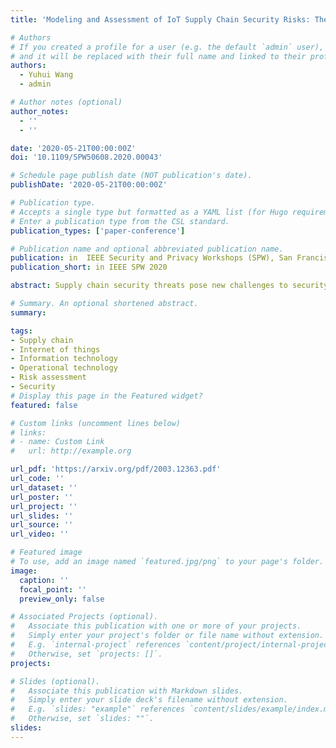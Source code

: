 ```yaml
---
title: 'Modeling and Assessment of IoT Supply Chain Security Risks: The Role of Structural and Parametric Uncertainties'

# Authors
# If you created a profile for a user (e.g. the default `admin` user), write the username (folder name) here
# and it will be replaced with their full name and linked to their profile.
authors:
  - Yuhui Wang
  - admin

# Author notes (optional)
author_notes:
  - ''
  - ''

date: '2020-05-21T00:00:00Z'
doi: '10.1109/SPW50608.2020.00043'

# Schedule page publish date (NOT publication's date).
publishDate: '2020-05-21T00:00:00Z'

# Publication type.
# Accepts a single type but formatted as a YAML list (for Hugo requirements).
# Enter a publication type from the CSL standard.
publication_types: ['paper-conference']

# Publication name and optional abbreviated publication name.
publication: in  IEEE Security and Privacy Workshops (SPW), San Francisco, CA, USA
publication_short: in IEEE SPW 2020

abstract: Supply chain security threats pose new challenges to security risk modeling techniques for complex ICT systems such as the IoT. With established techniques drawn from attack trees and reliability analysis providing needed points of reference, graph-based analysis can provide a framework for considering the role of suppliers in such systems. We present such a framework here while highlighting the need for a component-centered model. Given resource limitations when applying this model to existing systems, we study various classes of uncertainties in model development, including structural uncertainties and uncertainties in the magnitude of estimated event probabilities. Using case studies, we find that structural uncertainties constitute a greater challenge to model utility and as such should receive particular attention. Best practices in the face of these uncertainties are proposed.

# Summary. An optional shortened abstract.
summary:

tags:
- Supply chain
- Internet of things
- Information technology
- Operational technology
- Risk assessment
- Security
# Display this page in the Featured widget?
featured: false

# Custom links (uncomment lines below)
# links:
# - name: Custom Link
#   url: http://example.org

url_pdf: 'https://arxiv.org/pdf/2003.12363.pdf'
url_code: ''
url_dataset: ''
url_poster: ''
url_project: ''
url_slides: ''
url_source: ''
url_video: ''

# Featured image
# To use, add an image named `featured.jpg/png` to your page's folder.
image:
  caption: ''
  focal_point: ''
  preview_only: false

# Associated Projects (optional).
#   Associate this publication with one or more of your projects.
#   Simply enter your project's folder or file name without extension.
#   E.g. `internal-project` references `content/project/internal-project/index.md`.
#   Otherwise, set `projects: []`.
projects:

# Slides (optional).
#   Associate this publication with Markdown slides.
#   Simply enter your slide deck's filename without extension.
#   E.g. `slides: "example"` references `content/slides/example/index.md`.
#   Otherwise, set `slides: ""`.
slides:
---
```

